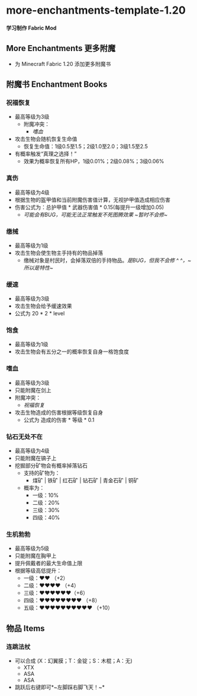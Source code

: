 ﻿# more-enchantments-template-1.20
#### 学习制作 Fabric Mod
## More Enchantments 更多附魔
- 为 Minecraft Fabric 1.20 添加更多附魔书
## 附魔书 Enchantment Books
### 祝福恢复
- 最高等级为3级
  - 附魔冲突：
    - *嗜血*
- 攻击生物会随机恢复生命值
  - 恢复生命值：1级0.5至1.5；2级1.0至2.0；3级1.5至2.5
- 有概率触发“真理之选择！”
  - 效果为概率恢复所有HP，1级0.01%；2级0.08%；3级0.06%
### 真伤
- 最高等级为4级
- 根据生物的盔甲值和当前附魔伤害值计算，无视护甲值造成相应伤害
- 伤害公式为：总护甲值 * 武器伤害值 * 0.15(每提升一级增加0.05)
  - *可能会有BUG，可能无法正常触发不死图腾效果 ~暂时不会修~*
### 缴械
- 最高等级为1级
- 攻击生物会使生物主手持有的物品掉落
  - 缴械对象是村民时，会掉落双倍的手持物品。*是BUG，但我不会修 ^ ^，~所以是特性~*
### 缓速
- 最高等级为3级
- 攻击生物会给予缓速效果
- 公式为 20 * 2 * level
### 饱食
- 最高等级为1级
- 攻击生物会有五分之一的概率恢复自身一格饱食度
### 嗜血
- 最高等级为3级
- 只能附魔在剑上
- 附魔冲突：
  - *祝福恢复*
- 攻击生物造成的伤害根据等级恢复自身
  - 公式为 造成的伤害 * 等级 * 0.1
### 钻石无处不在
- 最高等级为4级
- 只能附魔在镐子上
- 挖掘部分矿物会有概率掉落钻石
  - 支持的矿物为：
    - 煤矿 | 铁矿 | 红石矿 | 钻石矿 | 青金石矿 | 铜矿
  - 概率为：
    - 一级：10%
    - 二级：20%
    - 三级：30%
    - 四级：40%
### 生机勃勃
- 最高等级为5级
- 只能附魔在胸甲上
- 提升佩戴者的最大生命值上限
- 根据等级高低提升：
  - 一级：♥♥ （+2）
  - 二级：♥♥♥♥ （+4）
  - 三级：♥♥♥♥♥♥（+6）
  - 四级：♥♥♥♥♥♥♥♥ （+8）
  - 五级：♥♥♥♥♥♥♥♥♥♥ （+10）
## 物品 Items
### 连跳法杖
- 可以合成 (X：幻翼膜；T：金锭；S：木棍；A：无)
  - XTX
  - ASA
  - ASA
- 跳跃后右键即可*~左脚踩右脚飞天！~*
